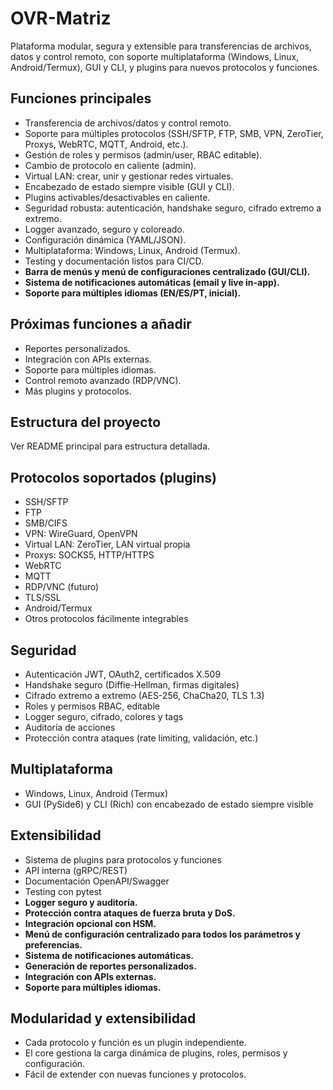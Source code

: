 # OVR-Matriz

Plataforma modular, segura y extensible para transferencias de archivos, datos y control remoto, con soporte multiplataforma (Windows, Linux, Android/Termux), GUI y CLI, y plugins para nuevos protocolos y funciones.

## Funciones principales

- Transferencia de archivos/datos y control remoto.
- Soporte para múltiples protocolos (SSH/SFTP, FTP, SMB, VPN, ZeroTier, Proxys, WebRTC, MQTT, Android, etc.).
- Gestión de roles y permisos (admin/user, RBAC editable).
- Cambio de protocolo en caliente (admin).
- Virtual LAN: crear, unir y gestionar redes virtuales.
- Encabezado de estado siempre visible (GUI y CLI).
- Plugins activables/desactivables en caliente.
- Seguridad robusta: autenticación, handshake seguro, cifrado extremo a extremo.
- Logger avanzado, seguro y coloreado.
- Configuración dinámica (YAML/JSON).
- Multiplataforma: Windows, Linux, Android (Termux).
- Testing y documentación listos para CI/CD.
- **Barra de menús y menú de configuraciones centralizado (GUI/CLI).**
- **Sistema de notificaciones automáticas (email y live in-app).**
- **Soporte para múltiples idiomas (EN/ES/PT, inicial).**

## Próximas funciones a añadir

- Reportes personalizados.
- Integración con APIs externas.
- Soporte para múltiples idiomas.
- Control remoto avanzado (RDP/VNC).
- Más plugins y protocolos.

## Estructura del proyecto

Ver README principal para estructura detallada.

## Protocolos soportados (plugins)

- SSH/SFTP
- FTP
- SMB/CIFS
- VPN: WireGuard, OpenVPN
- Virtual LAN: ZeroTier, LAN virtual propia
- Proxys: SOCKS5, HTTP/HTTPS
- WebRTC
- MQTT
- RDP/VNC (futuro)
- TLS/SSL
- Android/Termux
- Otros protocolos fácilmente integrables

## Seguridad

- Autenticación JWT, OAuth2, certificados X.509
- Handshake seguro (Diffie-Hellman, firmas digitales)
- Cifrado extremo a extremo (AES-256, ChaCha20, TLS 1.3)
- Roles y permisos RBAC, editable
- Logger seguro, cifrado, colores y tags
- Auditoría de acciones
- Protección contra ataques (rate limiting, validación, etc.)

## Multiplataforma

- Windows, Linux, Android (Termux)
- GUI (PySide6) y CLI (Rich) con encabezado de estado siempre visible

## Extensibilidad

- Sistema de plugins para protocolos y funciones
- API interna (gRPC/REST)
- Documentación OpenAPI/Swagger
- Testing con pytest
- **Logger seguro y auditoría.**
- **Protección contra ataques de fuerza bruta y DoS.**
- **Integración opcional con HSM.**
- **Menú de configuración centralizado para todos los parámetros y preferencias.**
- **Sistema de notificaciones automáticas.**
- **Generación de reportes personalizados.**
- **Integración con APIs externas.**
- **Soporte para múltiples idiomas.**

## Modularidad y extensibilidad

- Cada protocolo y función es un plugin independiente.
- El core gestiona la carga dinámica de plugins, roles, permisos y configuración.
- Fácil de extender con nuevas funciones y protocolos.

